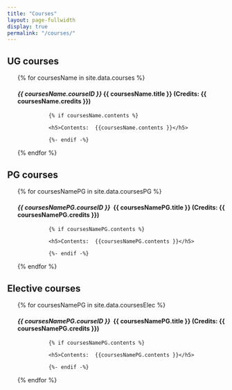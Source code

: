 ```yaml
---
title: "Courses"
layout: page-fullwidth
display: true
permalink: "/courses/"
---
```


<div class="col-md-12 newsTalk">

<h2>UG courses</h2>

<ul>
  {% for coursesName in site.data.courses %}


<h4><strong><i>{{ coursesName.courseID }}</i>  {{ coursesName.title }} </strong> (Credits: {{ coursesName.credits }})</h4>

              {% if coursesName.contents %}

              <h5>Contents:  {{coursesName.contents }}</h5>

              {%- endif -%}

  {% endfor %}

  </ul>

</div>

<div class="col-md-12 newsTalk">

<h2>PG courses</h2>

<ul>
  {% for coursesNamePG in site.data.coursesPG %}


<h4><strong><i>{{ coursesNamePG.courseID }}</i>&nbsp {{ coursesNamePG.title }} </strong> (Credits: {{ coursesNamePG.credits }}) </h4>

              {% if coursesNamePG.contents %}

              <h5>Contents:  {{coursesNamePG.contents }}</h5>

              {%- endif -%}

  {% endfor %}

  </ul>

<h2>Elective courses</h2>

<ul>
  {% for coursesNamePG in site.data.coursesElec %}


<h4><strong><i>{{ coursesNamePG.courseID }}</i>&nbsp {{ coursesNamePG.title }} </strong> (Credits: {{ coursesNamePG.credits }}) </h4>

              {% if coursesNamePG.contents %}

              <h5>Contents:  {{coursesNamePG.contents }}</h5>

              {%- endif -%}

  {% endfor %}

  </ul>

</div>